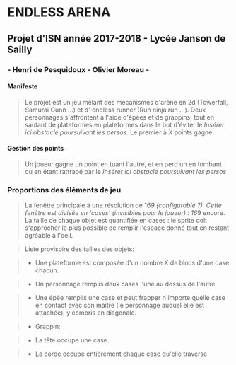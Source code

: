 # ENDLESS ARENA

## Projet d'ISN année 2017-2018 - Lycée Janson de Sailly
### - Henri de Pesquidoux - Olivier Moreau -

#### Manifeste
> Le projet est un jeu mêlant des mécanismes d'arène en 2d (Towerfall, Samurai Gunn ...) et d' endless runner (Run ninja run ...).
> Deux personnages s'affrontent à l'aide d'épées et de grappins, tout en sautant de plateformes en plateformes dans le but d'éviter le _Insérer ici obstacle poursuivant les persos_. Le premier à _X_ points gagne.

#### Gestion des points

> Un joueur gagne un point en tuant l'autre, et en perd un en tombant ou en étant rattrapé par le _Insérer ici obstacle poursuivant les persos_

### Proportions des éléments de jeu

> La fenêtre principale à une résolution de 16*9 (configurable ?). Cette fenêtre est divisée en 'cases' (invisibles pour le joueur) : 16*9 encore.
La taille de chaque objet est quantifiée en cases : le sprite doit s'approcher le plus possible de remplir l'espace donné tout en restant agréable à l'oeil.

> Liste provisoire des tailles des objets:

> * Une plateforme est composée d'un nombre X de blocs d'une case chacun.

> * Un personnage remplis deux cases l'une au dessus de l'autre.

> * Une épée remplis une case et peut frapper n'importe quelle case en contact avec son maitre (le personnage auquel elle est attachée), y compris en diagonale.

> * Grappin:

>   + La tête occupe une case.

>   + La corde occupe entièrement chaque case qu'elle traverse.
